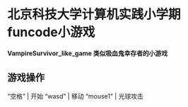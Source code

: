 # 北京科技大学计算机实践小学期funcode小游戏
**VampireSurvivor_like_game 类似吸血鬼幸存者的小游戏**
## 
## 游戏操作
“空格” | 开始
“wasd” | 移动
“mouse1” | 光球攻击
